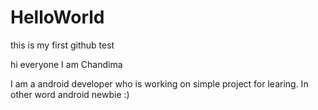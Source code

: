 # HelloWorld
this is my first github test

hi everyone
I am Chandima

I am a android developer who is working on simple project for learing. In other word android newbie :)
